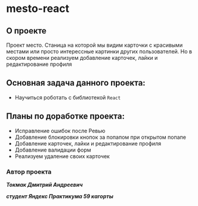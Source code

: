 # mesto-react

## О проекте

Проект место. Станица на которой мы видим карточки с красивыми местами или просто интерессные картинки других пользователей. Но в скором времени реализуем добавление карточек, лайки и редактирование профиля

## Основная задача данного проекта:

- Научиться роботать с библиотекой `React`

## Планы по доработке проекта:

- Исправление ошибок после Ревью
- Добавление блокировки кнопок за попапом при открытом попапе
- Добавление карточек, лайки и редактирование профиля
- Добавление валидации форм
- Реализуем удаление своих карточек

### Автор проекта

**_Токмак Дмитрий Андреевич_**

**_студент Яндекс Практикума 59 кагорты_**
